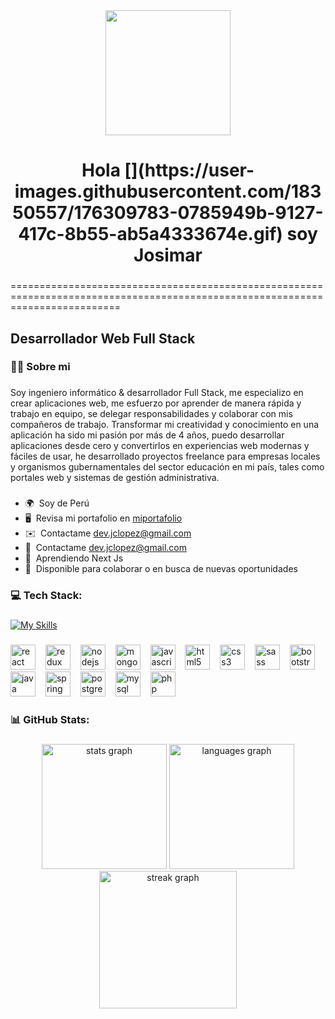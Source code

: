 <div align="center">
    <img height="200" src="https://camo.githubusercontent.com/62da68eb62b1e5f175f7d1f0191dd89a653d7908feb22d37d4a0ab07365d6791/68747470733a2f2f6d656469612e67697068792e636f6d2f6d656469612f4d3967624264396e6244724f5475314d71782f67697068792e676966"  />
  </div>
  
  ###
  
  <h1 align="center">Hola [](https://user-images.githubusercontent.com/18350557/176309783-0785949b-9127-417c-8b55-ab5a4333674e.gif) soy Josimar</h1>

  ###

  ===============================================================================================================================
  
  Desarrollador Web Full Stack
  ----------------------------

  ###
  
  ###

  <h3 align="left">👩‍💻  Sobre mi <br>
    
  </h3>
  
  ###

  Soy ingeniero informático & desarrollador Full Stack, me especializo en crear aplicaciones web, me esfuerzo por aprender de manera rápida y trabajo en equipo, se delegar responsabilidades y colaborar con mis compañeros de trabajo. Transformar mi creatividad y conocimiento en una aplicación ha sido mi pasión por más de 4 años, puedo desarrollar aplicaciones desde cero y convertirlos en experiencias web modernas y fáciles de usar, he desarrollado proyectos freelance para empresas locales y organismos gubernamentales del sector educación en mi país, tales como portales web y sistemas de gestión administrativa.

  ###
  
  
  *   🌍  Soy de Perú
  *   🖥️  Revisa mi portafolio en [miportafolio](https://jclopez.github.io)
  *   ✉️  Contactame [dev.jclopez@gmail.com](mailto:dev.jclopez@gmail.com)
  *     Contactame [dev.jclopez@gmail.com](https://www.linkedin.com/in/jcastrolopez/)
  *   🧠  Aprendiendo Next Js
  *   🤝  Disponible para colaborar o en busca de nuevas oportunidades
  
  ### 
  
  <h3 align="left">💻 Tech Stack:</h3>
  
  ###
    
  [![My Skills](https://skillicons.dev/icons?i=java,kotlin,nodejs,figma&theme=light)](https://skillicons.dev)

  ###
               
  <div align="left">
    <img src="https://cdn.jsdelivr.net/gh/devicons/devicon/icons/react/react-original.svg" height="40" alt="react logo"  />
    <img width="8" />
    <img src="https://cdn.jsdelivr.net/gh/devicons/devicon/icons/redux/redux-original.svg" height="40" alt="redux logo"  />
    <img width="8" />
    <img src="https://cdn.jsdelivr.net/gh/devicons/devicon/icons/nodejs/nodejs-original.svg" height="40" alt="nodejs logo"  />
    <img width="8" />
    <img src="https://cdn.jsdelivr.net/gh/devicons/devicon/icons/mongodb/mongodb-original.svg" height="40" alt="mongodb logo"  />
    <img width="8" />
    <img src="https://cdn.jsdelivr.net/gh/devicons/devicon/icons/javascript/javascript-original.svg" height="40" alt="javascript logo"  />
    <img width="8" />
    <img src="https://cdn.jsdelivr.net/gh/devicons/devicon/icons/html5/html5-original.svg" height="40" alt="html5 logo"  />
    <img width="8" />
    <img src="https://cdn.jsdelivr.net/gh/devicons/devicon/icons/css3/css3-original.svg" height="40" alt="css3 logo"  />
    <img width="8" />
    <img src="https://cdn.jsdelivr.net/gh/devicons/devicon/icons/sass/sass-original.svg" height="40" alt="sass logo"  />
    <img width="8" />
    <img src="https://cdn.jsdelivr.net/gh/devicons/devicon/icons/bootstrap/bootstrap-original.svg" height="40" alt="bootstrap logo"  />
    <img width="8" />
    <img src="https://cdn.jsdelivr.net/gh/devicons/devicon/icons/java/java-original.svg" height="40" alt="java logo"  />
    <img width="8" />
    <img src="https://cdn.jsdelivr.net/gh/devicons/devicon/icons/spring/spring-original.svg" height="40" alt="spring logo"  />
    <img width="8" />
    <img src="https://cdn.jsdelivr.net/gh/devicons/devicon/icons/postgresql/postgresql-original.svg" height="40" alt="postgresql logo"  />
    <img width="8" />
    <img src="https://cdn.jsdelivr.net/gh/devicons/devicon/icons/mysql/mysql-original.svg" height="40" alt="mysql logo"  />
    <img width="8" />
    <img src="https://cdn.jsdelivr.net/gh/devicons/devicon/icons/php/php-original.svg" height="40" alt="php logo"  />
  </div>

###

<h3 align="left">📊 GitHub Stats:</h3>

###

<div align="center">
  <img src="https://github-readme-stats.vercel.app/api?username=Devjclopez19&hide_title=false&hide_rank=false&show_icons=true&include_all_commits=true&count_private=true&disable_animations=false&theme=default&locale=en&hide_border=false&order=1" height="200" alt="stats graph"  />
  <img src="https://github-readme-stats.vercel.app/api/top-langs?username=Devjclopez19&locale=en&hide_title=false&layout=compact&card_width=320&langs_count=6&theme=default&hide_border=false&order=2" height="200" alt="languages graph"  /><br>
  <img src="https://streak-stats.demolab.com?user=Devjclopez19&locale=en&mode=daily&theme=default&hide_border=false&border_radius=5&order=3" height="220" alt="streak graph"  />
</div>

###
